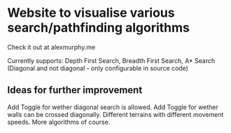 # Website to visualise various search/pathfinding algorithms
Check it out at <a>alexmurphy.me</a>

Currently supports: Depth First Search, Breadth First Search, A* Search (Diagonal and not diagonal - only configurable in source code)

## Ideas for further improvement
Add Toggle for wether diagonal search is allowed.
Add Toggle for wether walls can be crossed diagonally.
Different terrains with different movement speeds.
More algorithms of course.